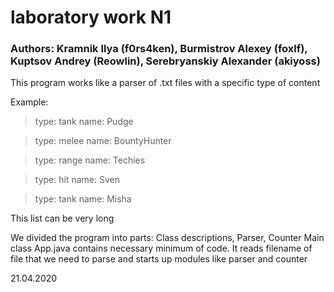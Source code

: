 # laboratory work N1

### Authors: Kramnik Ilya (f0rs4ken), Burmistrov Alexey (foxlf), Kuptsov Andrey (Reowlin), Serebryanskiy Alexander (akiyoss)

This program works like a parser of .txt files with a specific type of content

Example: 

> type: tank name: Pudge

> type: melee name: BountyHunter

> type: range name: Techies

> type: hit name: Sven

> type: tank name: Misha

This list can be very long

We divided the program into parts: Class descriptions, Parser, Counter
Main class App.java contains necessary minimum of code. It reads filename of file that we need to parse and starts up modules like parser and counter

21.04.2020
